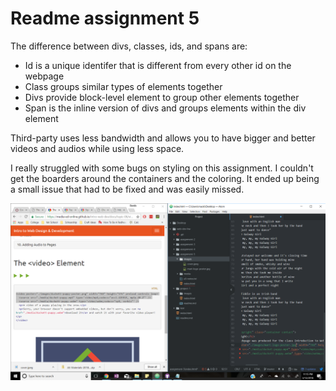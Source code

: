 # Readme assignment 5

The difference between divs, classes, ids, and spans are:
- Id is a unique identifer that is different from every other id on the webpage
- Class groups similar types of elements together
- Divs provide block-level element to group other elements together
- Span is the inline version of divs and groups elements within the div element

Third-party uses less bandwidth and allows you to have bigger and better videos and audios while using less space.

I really struggled with some bugs on styling on this assignment. I couldn't get the boarders around the containers and the coloring. It ended up being a small issue that had to be fixed and was easily missed.

![image of progress](./images/screenshot.png)
